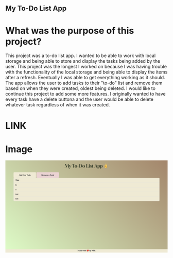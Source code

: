 ## My To-Do List App

# What was the purpose of this project?
This project was a to-do list app. I wanted to be able to work with local storage and being able to store and display the tasks being added by the user. This project was the longest I worked on because I was having trouble with the functionality of the local storage and being able to display the items after a refresh. Eventually I was able to get everything working as it should. The app allows the user to add tasks to their "to-do" list and remove them based on when they were created, oldest being deleted. I would like to continue this project to add some more features. I originally wanted to have every task have a delete buttona and the user would be able to delete whatever task regardless of when it was created.

# LINK


# Image
![To-do App](/images/Screenshot%202023-02-21%20at%2012.33.04%20PM.png)